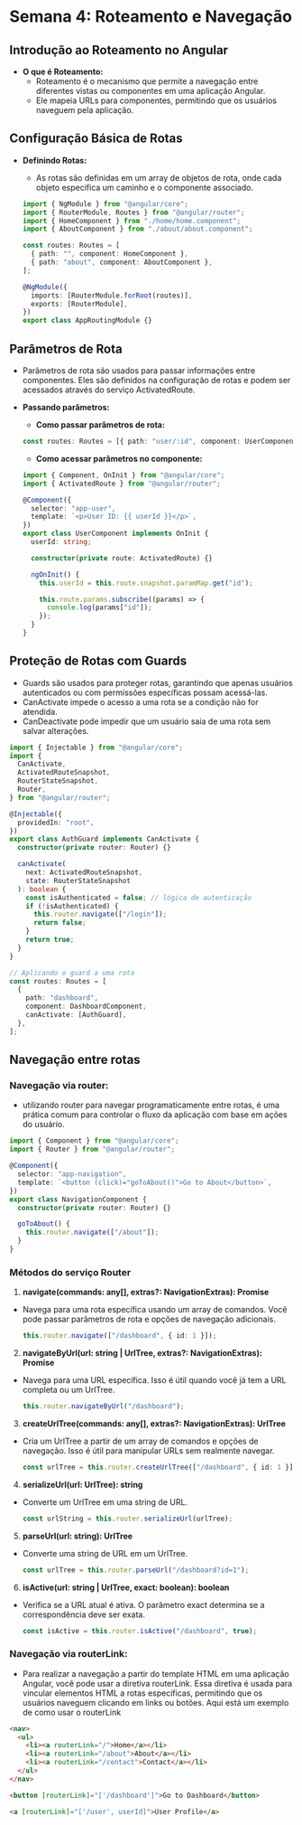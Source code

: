 # Semana 4: Roteamento e Navegação

## Introdução ao Roteamento no Angular

- **O que é Roteamento:**
  - Roteamento é o mecanismo que permite a navegação entre diferentes vistas ou componentes em uma aplicação Angular.
  - Ele mapeia URLs para componentes, permitindo que os usuários naveguem pela aplicação.

## Configuração Básica de Rotas

- **Definindo Rotas:**

  - As rotas são definidas em um array de objetos de rota, onde cada objeto especifica um caminho e o componente associado.

  ```typescript
  import { NgModule } from "@angular/core";
  import { RouterModule, Routes } from "@angular/router";
  import { HomeComponent } from "./home/home.component";
  import { AboutComponent } from "./about/about.component";

  const routes: Routes = [
    { path: "", component: HomeComponent },
    { path: "about", component: AboutComponent },
  ];

  @NgModule({
    imports: [RouterModule.forRoot(routes)],
    exports: [RouterModule],
  })
  export class AppRoutingModule {}
  ```

## Parâmetros de Rota

- Parâmetros de rota são usados para passar informações entre componentes. Eles são definidos na configuração de rotas e podem ser acessados através do serviço ActivatedRoute.

- **Passando parâmetros:**

  - **Como passar parâmetros de rota:**

  ```typescript
  const routes: Routes = [{ path: "user/:id", component: UserComponent }];
  ```

  - **Como acessar parâmetros no componente:**

  ```typescript
  import { Component, OnInit } from "@angular/core";
  import { ActivatedRoute } from "@angular/router";

  @Component({
    selector: "app-user",
    template: `<p>User ID: {{ userId }}</p>`,
  })
  export class UserComponent implements OnInit {
    userId: string;

    constructor(private route: ActivatedRoute) {}

    ngOnInit() {
      this.userId = this.route.snapshot.paramMap.get("id");

      this.route.params.subscribe((params) => {
        console.log(params["id"]);
      });
    }
  }
  ```

## Proteção de Rotas com Guards

- Guards são usados para proteger rotas, garantindo que apenas usuários autenticados ou com permissões específicas possam acessá-las.
- CanActivate impede o acesso a uma rota se a condição não for atendida.
- CanDeactivate pode impedir que um usuário saia de uma rota sem salvar alterações.

```typescript
import { Injectable } from "@angular/core";
import {
  CanActivate,
  ActivatedRouteSnapshot,
  RouterStateSnapshot,
  Router,
} from "@angular/router";

@Injectable({
  providedIn: "root",
})
export class AuthGuard implements CanActivate {
  constructor(private router: Router) {}

  canActivate(
    next: ActivatedRouteSnapshot,
    state: RouterStateSnapshot
  ): boolean {
    const isAuthenticated = false; // lógica de autenticação
    if (!isAuthenticated) {
      this.router.navigate(["/login"]);
      return false;
    }
    return true;
  }
}

// Aplicando o guard a uma rota
const routes: Routes = [
  {
    path: "dashboard",
    component: DashboardComponent,
    canActivate: [AuthGuard],
  },
];
```

## Navegação entre rotas

### Navegação via router:

- utilizando router para navegar programaticamente entre rotas, é uma prática comum para controlar o fluxo da aplicação com base em ações do usuário.

```typescript
import { Component } from "@angular/core";
import { Router } from "@angular/router";

@Component({
  selector: "app-navigation",
  template: `<button (click)="goToAbout()">Go to About</button>`,
})
export class NavigationComponent {
  constructor(private router: Router) {}

  goToAbout() {
    this.router.navigate(["/about"]);
  }
}
```

### Métodos do serviço Router

1. **navigate(commands: any[], extras?: NavigationExtras): Promise<boolean>**

- Navega para uma rota específica usando um array de comandos. Você pode passar parâmetros de rota e opções de navegação adicionais.

  ```typescript
  this.router.navigate(["/dashboard", { id: 1 }]);
  ```

2. **navigateByUrl(url: string | UrlTree, extras?: NavigationExtras): Promise<boolean>**

- Navega para uma URL específica. Isso é útil quando você já tem a URL completa ou um UrlTree.

  ```typescript
  this.router.navigateByUrl("/dashboard");
  ```

3. **createUrlTree(commands: any[], extras?: NavigationExtras): UrlTree**

- Cria um UrlTree a partir de um array de comandos e opções de navegação. Isso é útil para manipular URLs sem realmente navegar.

  ```typescript
  const urlTree = this.router.createUrlTree(["/dashboard", { id: 1 }]);
  ```

4. **serializeUrl(url: UrlTree): string**

- Converte um UrlTree em uma string de URL.

  ```typescript
  const urlString = this.router.serializeUrl(urlTree);
  ```

5. **parseUrl(url: string): UrlTree**

- Converte uma string de URL em um UrlTree.

  ```typescript
  const urlTree = this.router.parseUrl("/dashboard?id=1");
  ```

6. **isActive(url: string | UrlTree, exact: boolean): boolean**

- Verifica se a URL atual é ativa. O parâmetro exact determina se a correspondência deve ser exata.

  ```typescript
  const isActive = this.router.isActive("/dashboard", true);
  ```

### Navegação via routerLink:

- Para realizar a navegação a partir do template HTML em uma aplicação Angular, você pode usar a diretiva routerLink. Essa diretiva é usada para vincular elementos HTML a rotas específicas, permitindo que os usuários naveguem clicando em links ou botões. Aqui está um exemplo de como usar o routerLink

```html
<nav>
  <ul>
    <li><a routerLink="/">Home</a></li>
    <li><a routerLink="/about">About</a></li>
    <li><a routerLink="/contact">Contact</a></li>
  </ul>
</nav>

<button [routerLink]="['/dashboard']">Go to Dashboard</button>

<a [routerLink]="['/user', userId]">User Profile</a>
```
